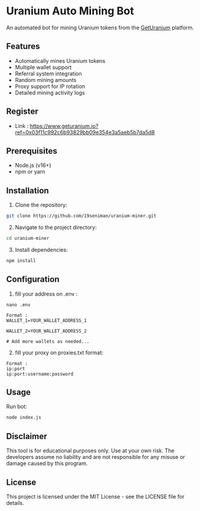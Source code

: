 # Uranium Auto Mining Bot

An automated bot for mining Uranium tokens from the [GetUranium](https://www.geturanium.io/) platform.

## Features

- Automatically mines Uranium tokens
- Multiple wallet support
- Referral system integration
- Random mining amounts
- Proxy support for IP rotation
- Detailed mining activity logs

## Register

- Link : https://www.geturanium.io?ref=0x03f11c992c6b93829bb09e354e3a5aeb5b7da5d8

## Prerequisites

- Node.js (v16+)
- npm or yarn

## Installation

1. Clone the repository:
```bash
git clone https://github.com/19seniman/uranium-miner.git
```

2. Navigate to the project directory:
```bash
cd uranium-miner
```

3. Install dependencies:
```bash
npm install
```

## Configuration

1. fill your address on .env :
```
nano .env

Format : 
WALLET_1=YOUR_WALLET_ADDRESS_1

WALLET_2=YOUR_WALLET_ADDRESS_2

# Add more wallets as needed...
```

2. fill your proxy on proxies.txt format:
```
Format :
ip:port
ip:port:username:password
```

## Usage

Run bot:
```bash
node index.js
```


## Disclaimer

This tool is for educational purposes only. Use at your own risk. The developers assume no liability and are not responsible for any misuse or damage caused by this program.

## License

This project is licensed under the MIT License - see the LICENSE file for details.
